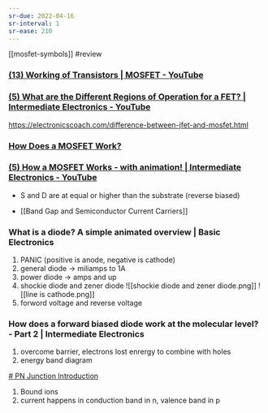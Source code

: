 ```yaml
---
sr-due: 2022-04-16
sr-interval: 1
sr-ease: 210
---
```


[[mosfet-symbols]] #review 

### [(13) Working of Transistors | MOSFET - YouTube](https://www.youtube.com/watch?v=stM8dgcY1CA)

### [(5) What are the Different Regions of Operation for a FET? | Intermediate Electronics - YouTube](https://www.youtube.com/watch?v=o3M2sOCGCKs&list=PLfYdTiQCV_p7sDswtLZKK43BWOd2mTmHC&index=17)


https://electronicscoach.com/difference-between-jfet-and-mosfet.html

### [How Does a MOSFET Work?](https://www.youtube.com/watch?v=rkbjHNEKcRw)


### [(5) How a MOSFET Works - with animation! | Intermediate Electronics - YouTube](https://www.youtube.com/watch?v=Bfvyj88Hs_o&list=PLfYdTiQCV_p7sDswtLZKK43BWOd2mTmHC&index=15)
* S and D are at equal or higher than the substrate (reverse biased)

- [[Band Gap and Semiconductor Current Carriers]]

### What is a diode? A simple animated overview | Basic Electronics
1. PANIC (positive is anode, negative is cathode)
2. general diode -> miliamps to 1A
3. power diode -> amps and up
4. shockie diode and zener diode
![[shockie diode and zener diode.png]]
![[line is cathode.png]]
5. forword voltage and reverse voltage



### How does a forward biased diode work at the molecular level? - Part 2 | Intermediate Electronics
1. overcome barrier, electrons lost enrergy to combine with holes
2. energy band diagram

[# PN Junction Introduction](https://www.youtube.com/watch?v=BHA4teZmwT0)
1. Bound ions
2. current happens in conduction band in n, valence band in p


